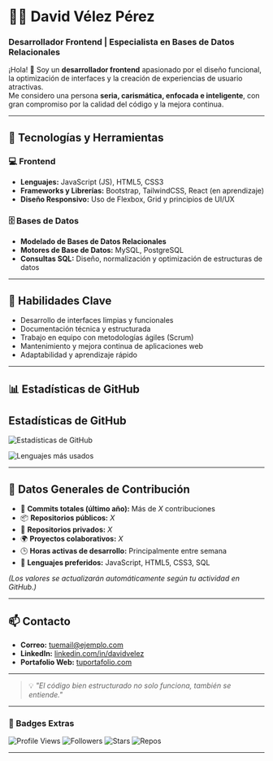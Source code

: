 # 👨‍💻 David Vélez Pérez

### Desarrollador Frontend  | Especialista en Bases de Datos Relacionales

¡Hola! 👋 Soy un **desarrollador frontend** apasionado por el diseño funcional, la optimización de interfaces y la creación de experiencias de usuario atractivas.  
Me considero una persona **seria, carismática, enfocada e inteligente**, con gran compromiso por la calidad del código y la mejora continua.

---

## 🚀 Tecnologías y Herramientas

### 💻 Frontend
- **Lenguajes:** JavaScript (JS), HTML5, CSS3  
- **Frameworks y Librerías:** Bootstrap, TailwindCSS, React (en aprendizaje)
- **Diseño Responsivo:** Uso de Flexbox, Grid y principios de UI/UX

### 🗄️ Bases de Datos
- **Modelado de Bases de Datos Relacionales**
- **Motores de Base de Datos:** MySQL, PostgreSQL
- **Consultas SQL:** Diseño, normalización y optimización de estructuras de datos

---

## 🧩 Habilidades Clave

- Desarrollo de interfaces limpias y funcionales  
- Documentación técnica y estructurada  
- Trabajo en equipo con metodologías ágiles (Scrum)  
- Mantenimiento y mejora continua de aplicaciones web  
- Adaptabilidad y aprendizaje rápido  

---

## 📊 Estadísticas de GitHub

## Estadísticas de GitHub

![Estadísticas de GitHub](https://github-readme-stats.vercel.app/api?username=david-vlez&show_icons=true&theme=default)

![Lenguajes más usados](https://github-readme-stats.vercel.app/api/top-langs/?username=david-vlez&layout=compact&theme=default)

---

## 🧠 Datos Generales de Contribución

- 🔸 **Commits totales (último año):** Más de *X* contribuciones  
- 📦 **Repositorios públicos:** *X*  
- 🧩 **Repositorios privados:** *X*  
- 🌍 **Proyectos colaborativos:** *X*  
- 🕒 **Horas activas de desarrollo:** Principalmente entre semana  
- 💬 **Lenguajes preferidos:** JavaScript, HTML5, CSS3, SQL  

*(Los valores se actualizarán automáticamente según tu actividad en GitHub.)*

---

## 📫 Contacto

- **Correo:** [tuemail@ejemplo.com](mailto:tuemail@ejemplo.com)  
- **LinkedIn:** [linkedin.com/in/davidvelez](https://linkedin.com/in/davidvelez)  
- **Portafolio Web:** [tuportafolio.com](https://tuportafolio.com)

---

> 💡 *"El código bien estructurado no solo funciona, también se entiende."*

---

### 🧷 Badges Extras

![Profile Views](https://komarev.com/ghpvc/?username=David-Vlez&color=blueviolet)
![Followers](https://img.shields.io/github/followers/David-Vlez?style=social)
![Stars](https://img.shields.io/github/stars/David-Vlez?style=social)
![Repos](https://img.shields.io/badge/Repositorios-Activos-brightgreen)

---

